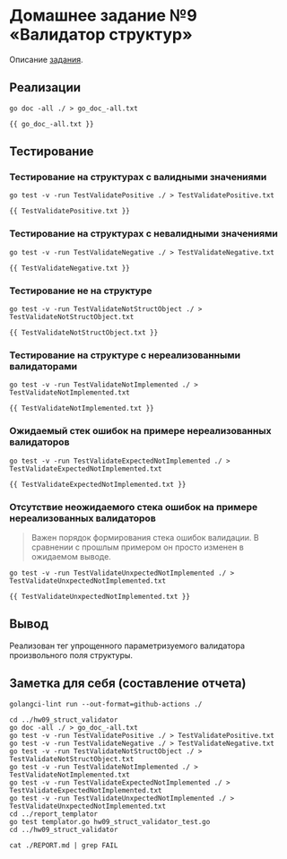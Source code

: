 # Домашнее задание №9 «Валидатор структур»

Описание [задания](./README.md).

## Реализации

```shell
go doc -all ./ > go_doc_-all.txt
```

```text
{{ go_doc_-all.txt }}
```

## Тестирование

### Тестирование на структурах с валидными значениями

```shell
go test -v -run TestValidatePositive ./ > TestValidatePositive.txt
```

```text
{{ TestValidatePositive.txt }}
```

### Тестирование на структурах с невалидными значениями

```shell
go test -v -run TestValidateNegative ./ > TestValidateNegative.txt
```

```text
{{ TestValidateNegative.txt }}
```

### Тестирование не на структуре

```shell
go test -v -run TestValidateNotStructObject ./ > TestValidateNotStructObject.txt
```

```text
{{ TestValidateNotStructObject.txt }}
```

### Тестирование на структуре с нереализованными валидаторами

```shell
go test -v -run TestValidateNotImplemented ./ > TestValidateNotImplemented.txt
```

```text
{{ TestValidateNotImplemented.txt }}
```

### Ожидаемый стек ошибок на примере нереализованных валидаторов

```shell
go test -v -run TestValidateExpectedNotImplemented ./ > TestValidateExpectedNotImplemented.txt
```

```text
{{ TestValidateExpectedNotImplemented.txt }}
```

### Отсутствие неожидаемого стека ошибок на примере нереализованных валидаторов

> Важен порядок формирования стека ошибок валидации. В сравнении с прошлым примером он просто изменен в ожидаемом выводе.

```shell
go test -v -run TestValidateUnxpectedNotImplemented ./ > TestValidateUnxpectedNotImplemented.txt
```

```text
{{ TestValidateUnxpectedNotImplemented.txt }}
```

## Вывод

Реализован тег упрощенного параметризуемого валидатора произвольного поля структуры.

## Заметка для себя (составление отчета)

```shell
golangci-lint run --out-format=github-actions ./

cd ../hw09_struct_validator
go doc -all ./ > go_doc_-all.txt
go test -v -run TestValidatePositive ./ > TestValidatePositive.txt
go test -v -run TestValidateNegative ./ > TestValidateNegative.txt
go test -v -run TestValidateNotStructObject ./ > TestValidateNotStructObject.txt
go test -v -run TestValidateNotImplemented ./ > TestValidateNotImplemented.txt
go test -v -run TestValidateExpectedNotImplemented ./ > TestValidateExpectedNotImplemented.txt
go test -v -run TestValidateUnxpectedNotImplemented ./ > TestValidateUnxpectedNotImplemented.txt
cd ../report_templator
go test templator.go hw09_struct_validator_test.go
cd ../hw09_struct_validator

cat ./REPORT.md | grep FAIL
```
